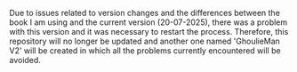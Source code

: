 Due to issues related to version changes and the differences between the book I am using and the current version (20-07-2025), 
there was a problem with this version and it was necessary to restart the process. Therefore, this repository will no longer 
be updated and another one named 'GhoulieMan V2' will be created in which all the problems currently encountered will be avoided.

